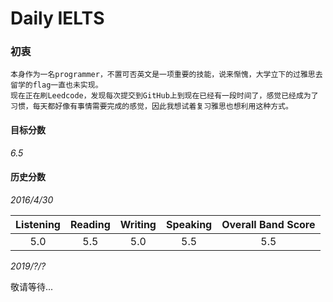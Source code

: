 # Daily IELTS

### 初衷
`本身作为一名programmer，不置可否英文是一项重要的技能，说来惭愧，大学立下的过雅思去留学的flag一直也未实现。` </br>
`现在正在刷Leedcode，发现每次提交到GitHub上到现在已经有一段时间了，感觉已经成为了习惯，每天都好像有事情需要完成的感觉，因此我想试着复习雅思也想利用这种方式。` </br>


#### 目标分数
_6.5_

#### 历史分数

_2016/4/30_

| Listening | Reading | Writing | Speaking | Overall Band Score |
| :------: | :------: | :------: |:------: |:------:
| 5.0 | 5.5 | 5.0 | 5.5 | 5.5

_2019/?/?_

敬请等待...


